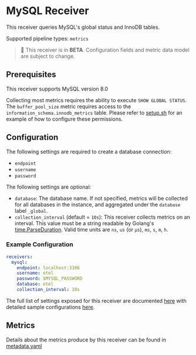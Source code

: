 # MySQL Receiver

This receiver queries MySQL's global status and InnoDB tables.

Supported pipeline types: `metrics`

> :construction: This receiver is in **BETA**. Configuration fields and metric data model are subject to change.

## Prerequisites

This receiver supports MySQL version 8.0

Collecting most metrics requires the ability to execute `SHOW GLOBAL STATUS`. The `buffer_pool_size` metric requires access to the `information_schema.innodb_metrics` table. Please refer to [setup.sh](./testdata/scripts/setup.sh) for an example of how to configure these permissions. 

## Configuration

The following settings are required to create a database connection:
- `endpoint`
- `username`
- `password`

The following settings are optional:
- `database`: The database name. If not specified, metrics will be collected for all databases in the instance, and aggregated under the `database` label `_global`.
- `collection_interval` (default = `10s`): This receiver collects metrics on an interval. This value must be a string readable by Golang's [time.ParseDuration](https://pkg.go.dev/time#ParseDuration). Valid time units are `ns`, `us` (or `µs`), `ms`, `s`, `m`, `h`.

### Example Configuration

```yaml
receivers:
  mysql:
    endpoint: localhost:3306
    username: otel
    password: $MYSQL_PASSWORD
    database: otel
    collection_interval: 10s
```

The full list of settings exposed for this receiver are documented [here](./config.go) with detailed sample configurations [here](./testdata/config.yaml).

## Metrics

Details about the metrics produce by this receiver can be found in [metadata.yaml](./metadata.yaml)
